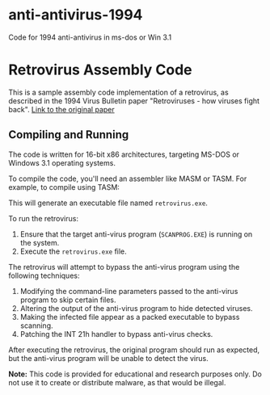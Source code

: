 # anti-antivirus-1994
Code for 1994 anti-antivirus in ms-dos or Win 3.1

# Retrovirus Assembly Code

This is a sample assembly code implementation of a retrovirus, as described in the 1994 Virus Bulletin paper "Retroviruses - how viruses fight back".
[Link to the original paper](https://ia801306.us.archive.org/3/items/Mikko_Retroviruses_1994_06/retro.pdf)


## Compiling and Running

The code is written for 16-bit x86 architectures, targeting MS-DOS or Windows 3.1 operating systems.

To compile the code, you'll need an assembler like MASM or TASM. For example, to compile using TASM:


This will generate an executable file named `retrovirus.exe`.

To run the retrovirus:

1. Ensure that the target anti-virus program (`SCANPROG.EXE`) is running on the system.
2. Execute the `retrovirus.exe` file.

The retrovirus will attempt to bypass the anti-virus program using the following techniques:

1. Modifying the command-line parameters passed to the anti-virus program to skip certain files.
2. Altering the output of the anti-virus program to hide detected viruses.
3. Making the infected file appear as a packed executable to bypass scanning.
4. Patching the INT 21h handler to bypass anti-virus checks.

After executing the retrovirus, the original program should run as expected, but the anti-virus program will be unable to detect the virus.

**Note:** This code is provided for educational and research purposes only. Do not use it to create or distribute malware, as that would be illegal.
